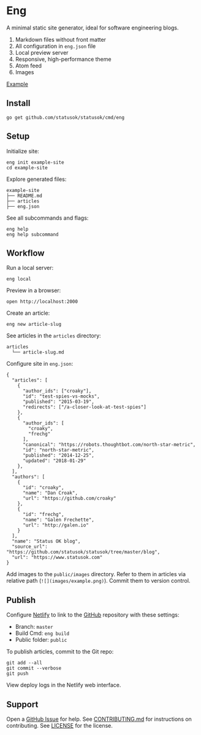 # Eng

A minimal static site generator,
ideal for software engineering blogs.

1. Markdown files without front matter
1. All configuration in `eng.json` file
1. Local preview server
1. Responsive, high-performance theme
1. Atom feed
1. Images

[Example](https://www.statusok.com)

## Install

```
go get github.com/statusok/statusok/cmd/eng
```

## Setup

Initialize site:

```
eng init example-site
cd example-site
```

Explore generated files:

```
example-site
├── README.md
├── articles
├── eng.json
```

See all subcommands and flags:

```
eng help
eng help subcommand
```

## Workflow

Run a local server:

```
eng local
```

Preview in a browser:

```
open http://localhost:2000
```

Create an article:

```
eng new article-slug
```

See articles in the `articles` directory:

```
articles
  └── article-slug.md
```

Configure site in `eng.json`:

```
{
  "articles": [
    {
      "author_ids": ["croaky"],
      "id": "test-spies-vs-mocks",
      "published": "2015-03-19",
      "redirects": ["/a-closer-look-at-test-spies"]
    },
    {
      "author_ids": [
        "croaky",
        "frechg"
      ],
      "canonical": "https://robots.thoughtbot.com/north-star-metric",
      "id": "north-star-metric",
      "published": "2014-12-25",
      "updated": "2018-01-29"
    },
  ],
  "authors": [
    {
      "id": "croaky",
      "name": "Dan Croak",
      "url": "https://github.com/croaky"
    },
    {
      "id": "frechg",
      "name": "Galen Frechette",
      "url": "http://galen.io"
    }
  ],
  "name": "Status OK blog",
  "source_url": "https://github.com/statusok/statusok/tree/master/blog",
  "url": "https://www.statusok.com"
}
```

Add images to the `public/images` directory.
Refer to them in articles via relative path (`![](images/example.png)`).
Commit them to version control.

## Publish

Configure [Netlify] to link to the [GitHub] repository with these settings:

[Netlify]: https://www.netlify.com
[GitHub]: https://github.com

* Branch: `master`
* Build Cmd: `eng build`
* Public folder: `public`

To publish articles, commit to the Git repo:

```
git add --all
git commit --verbose
git push
```

View deploy logs in the Netlify web interface.

## Support

Open a [GitHub Issue][issues] for help.
See [CONTRIBUTING.md][contrib] for instructions on contributing.
See [LICENSE] for the license.

[issues]: https://github.com/statusok/statusok/issues
[contrib]: CONTRIBUTING.md
[LICENSE]: ../LICENSE
